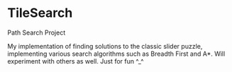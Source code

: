 # TileSearch
Path Search Project

My implementation of finding solutions to the classic slider puzzle, implementing various search algorithms such as Breadth First and A*. Will 
experiment with others as well.
Just for fun ^_^
